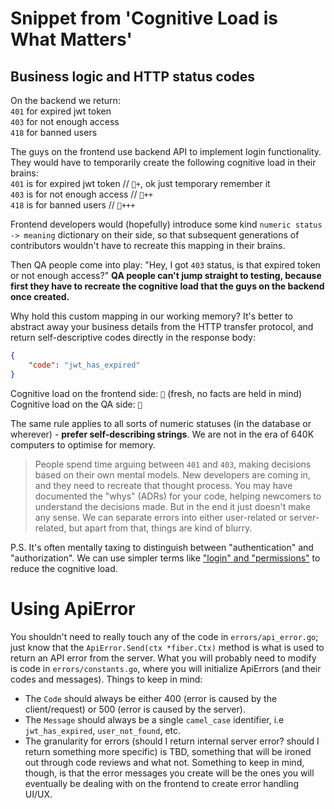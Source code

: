 # Snippet from 'Cognitive Load is What Matters'

## Business logic and HTTP status codes
On the backend we return:  
`401` for expired jwt token  
`403` for not enough access  
`418` for banned users  

The guys on the frontend use backend API to implement login functionality. They would have to temporarily  create the following cognitive load in their brains:  
`401` is for expired jwt token // `🧠+`, ok just temporary remember it  
`403` is for not enough access // `🧠++`  
`418` is for banned users // `🧠+++`  

Frontend developers would (hopefully) introduce some kind `numeric status -> meaning` dictionary on their side, so that subsequent generations of contributors wouldn't have to recreate this mapping in their brains.

Then QA people come into play:
"Hey, I got `403` status, is that expired token or not enough access?"
**QA people can't jump straight to testing, because first they have to recreate the cognitive load that the guys on the backend once created.**

Why hold this custom mapping in our working memory? It's better to abstract away your business details from the HTTP transfer protocol, and return self-descriptive codes directly in the response body:
```json
{
    "code": "jwt_has_expired"
}
```

Cognitive load on the frontend side: `🧠` (fresh, no facts are held in mind)  
Cognitive load on the QA side: `🧠`

The same rule applies to all sorts of numeric statuses (in the database or wherever) - **prefer self-describing strings**. We are not in the era of 640K computers to optimise for memory.  

> People spend time arguing between `401` and `403`, making decisions based on their own mental models. New developers are coming in, and they need to recreate that thought process. You may have documented the "whys" (ADRs) for your code, helping newcomers to understand the decisions made. But in the end it just doesn't make any sense. We can separate errors into either user-related or server-related, but apart from that, things are kind of blurry. 

P.S. It's often mentally taxing to distinguish between "authentication" and "authorization". We can use simpler terms like ["login" and "permissions"](https://ntietz.com/blog/lets-say-instead-of-auth/) to reduce the cognitive load.

# Using ApiError
You shouldn't need to really touch any of the code in `errors/api_error.go`; just know that the `ApiError.Send(ctx *fiber.Ctx)` method is what is used to return an API error from the server. What you will probably need to modify is code in `errors/constants.go`, where you will initialize ApiErrors (and their codes and messages). Things to keep in mind:

- The `Code` should always be either 400 (error is caused by the client/request) or 500 (error is caused by the server).
- The `Message` should always be a single `camel_case` identifier, i.e `jwt_has_expired`, `user_not_found`, etc.
- The granularity for errors (should I return internal server error? should I return something more specific) is TBD, something that will be ironed out through code reviews and what not. Something to keep in mind, though, is that the error messages you create will be the ones you will eventually be dealing with on the frontend to create error handling UI/UX.